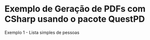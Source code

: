 # Exemplo de Geração de PDFs com CSharp usando o pacote QuestPD

Exemplo 1 - Lista simples de pessoas
